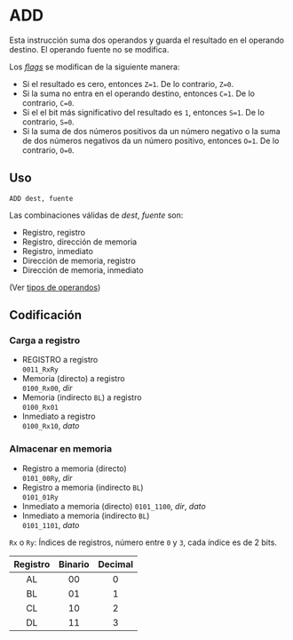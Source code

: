# ADD

Esta instrucción suma dos operandos y guarda el resultado en el operando destino. El operando fuente no se modifica.

Los [_flags_](../cpu#flags) se modifican de la siguiente manera:

- Si el resultado es cero, entonces `Z=1`. De lo contrario, `Z=0`.
- Si la suma no entra en el operando destino, entonces `C=1`. De lo contrario, `C=0`.
- Si el el bit más significativo del resultado es `1`, entonces `S=1`. De lo contrario, `S=0`.
- Si la suma de dos números positivos da un número negativo o la suma de dos números negativos da un número positivo, entonces `O=1`. De lo contrario, `O=0`.

## Uso

```vonsim
ADD dest, fuente
```

Las combinaciones válidas de _dest_, _fuente_ son:

- Registro, registro
- Registro, dirección de memoria
- Registro, inmediato
- Dirección de memoria, registro
- Dirección de memoria, inmediato

(Ver [tipos de operandos](../assembly#operandos))

## Codificación

### Carga a registro
- REGISTRO a registro  
  `0011_RxRy`
- Memoria (directo) a registro  
  `0100_Rx00`, _dir_
- Memoria (indirecto `BL`) a registro  
  `0100_Rx01`
- Inmediato a registro  
  `0100_Rx10`, _dato_

### Almacenar en memoria
- Registro a memoria (directo)  
  `0101_00Ry`, _dir_
- Registro a memoria (indirecto `BL`)  
  `0101_01Ry`
- Inmediato a memoria (directo)
  `0101_1100`, _dir_, _dato_
- Inmediato a memoria (indirecto `BL`)  
  `0101_1101`, _dato_

`Rx` o `Ry`: Índices de registros, número entre `0` y `3`, cada índice es de 2 bits.

| Registro | Binario | Decimal |
|:--------:|:-------:|:-------:|
|   AL     |   00    |    0    |
|   BL     |   01    |    1    |
|   CL     |   10    |    2    |
|   DL     |   11    |    3    |